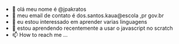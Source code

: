 - 👋 olá meu nome é @jpakratos
- 👀 meu email de contato é dos.santos.kaua@escola ,pr gov.br
- 🌱 eu estou interessado em aprender varias linguagens
- 💞️ estou aprendendo recentemente a usar o javascript no scratch
- 📫 How to reach me ...

<!---
jpakratos/jpakratos is a ✨ special ✨ repository because its `README.md` (this file) appears on your GitHub profile.
You can click the Preview link to take a look at your changes.
--->
